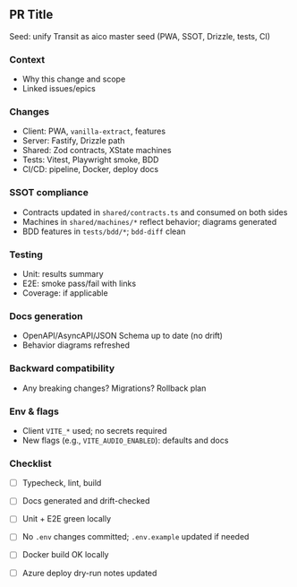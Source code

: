 ## PR Title
Seed: unify Transit as aico master seed (PWA, SSOT, Drizzle, tests, CI)

### Context
- Why this change and scope
- Linked issues/epics

### Changes
- Client: PWA, `vanilla-extract`, features
- Server: Fastify, Drizzle path
- Shared: Zod contracts, XState machines
- Tests: Vitest, Playwright smoke, BDD
- CI/CD: pipeline, Docker, deploy docs

### SSOT compliance
- Contracts updated in `shared/contracts.ts` and consumed on both sides
- Machines in `shared/machines/*` reflect behavior; diagrams generated
- BDD features in `tests/bdd/*`; `bdd-diff` clean

### Testing
- Unit: results summary
- E2E: smoke pass/fail with links
- Coverage: if applicable

### Docs generation
- OpenAPI/AsyncAPI/JSON Schema up to date (no drift)
- Behavior diagrams refreshed

### Backward compatibility
- Any breaking changes? Migrations? Rollback plan

### Env & flags
- Client `VITE_*` used; no secrets required
- New flags (e.g., `VITE_AUDIO_ENABLED`): defaults and docs

### Checklist
- [ ] Typecheck, lint, build
- [ ] Docs generated and drift-checked
- [ ] Unit + E2E green locally
- [ ] No `.env` changes committed; `.env.example` updated if needed
- [ ] Docker build OK locally
- [ ] Azure deploy dry-run notes updated


